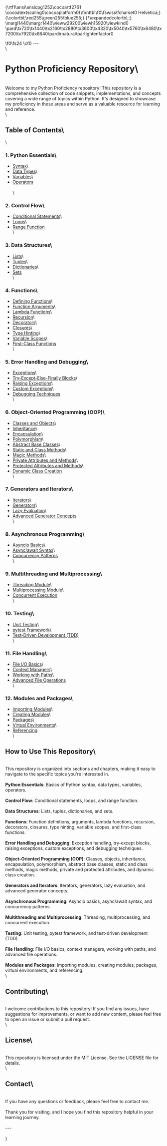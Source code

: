 {\rtf1\ansi\ansicpg1252\cocoartf2761
\cocoatextscaling0\cocoaplatform0{\fonttbl\f0\fswiss\fcharset0 Helvetica;}
{\colortbl;\red255\green255\blue255;}
{\*\expandedcolortbl;;}
\margl1440\margr1440\vieww29200\viewh15920\viewkind0
\pard\tx720\tx1440\tx2160\tx2880\tx3600\tx4320\tx5040\tx5760\tx6480\tx7200\tx7920\tx8640\pardirnatural\partightenfactor0

\f0\fs24 \cf0 ---\
\
# Python Proficiency Repository\
\
Welcome to my Python Proficiency repository! This repository is a comprehensive collection of code snippets, implementations, and concepts covering a wide range of topics within Python. It's designed to showcase my proficiency in these areas and serve as a valuable resource for learning and reference.\
\
## Table of Contents\
\
### 1. Python Essentials\
- [Syntax](Python_Essentials/Syntax)\
- [Data Types](Python_Essentials/Data_Types)\
- [Variables](Python_Essentials/Variables)\
- [Operators](Python_Essentials/Operators)\
\
\
### 2. Control Flow\
- [Conditional Statements](Control_Flow/Conditional_Statements)\
- [Loops](Control_Flow/Loops)\
- [Range Function](Control_Flow/Range_Function)\
\
### 3. Data Structures\
- [Lists](Data_Structures/Lists)\
- [Tuples](Data_Structures/Tuples)\
- [Dictionaries](Data_Structures/Dictionaries)\
- [Sets](Data_Structures/Sets)\
\
### 4. Functions\
- [Defining Functions](Functions/Defining_Functions)\
- [Function Arguments](Functions/Function_Arguments)\
- [Lambda Functions](Functions/Lambda_Functions)\
- [Recursion](Functions/Recursion)\
- [Decorators](Functions/Decorators)\
- [Closures](Functions/Closures)\
- [Type Hinting](Functions/Type_Hinting)\
- [Variable Scopes](Functions/Variable_Scopes)\
- [First-Class Functions](Functions/First_Class_Functions)\
\
### 5. Error Handling and Debugging\
- [Exceptions](Error_Handling_and_Debugging/Exceptions)\
- [Try-Except-Else-Finally Blocks](Error_Handling_and_Debugging/Try_Except_Else_Finally_Blocks)\
- [Raising Exceptions](Error_Handling_and_Debugging/Raising_Exceptions)\
- [Custom Exceptions](Error_Handling_and_Debugging/Custom_Exceptions)\
- [Debugging Techniques](Error_Handling_and_Debugging/Debugging_Techniques)\
\
### 6. Object-Oriented Programming (OOP)\
- [Classes and Objects](OOP/Classes_and_Objects)\
- [Inheritance](OOP/Inheritance)\
- [Encapsulation](OOP/Encapsulation)\
- [Polymorphism](OOP/Polymorphism)\
- [Abstract Base Classes](OOP/Abstract_Base_Classes)\
- [Static and Class Methods](OOP/Static_and_Class_Methods)\
- [Magic Methods](OOP/Magic_Methods)\
- [Private Attributes and Methods](OOP/Private_Attributes_and_Methods)\
- [Protected Attributes and Methods](OOP/Protected_Attributes_and_Methods)\
- [Dynamic Class Creation](OOP/Dynamic_Class_Creation)\
\
### 7. Generators and Iterators\
- [Iterators](Generators_and_Iterators/Iterators)\
- [Generators](Generators_and_Iterators/Generators)\
- [Lazy Evaluation](Generators_and_Iterators/Lazy_Evaluation)\
- [Advanced Generator Concepts](Generators_and_Iterators/Advanced_Generator_Concepts)\
\
### 8. Asynchronous Programming\
- [Asyncio Basics](Asynchronous_Programming/Asyncio_Basics)\
- [Async/await Syntax](Asynchronous_Programming/Async_await_Syntax)\
- [Concurrency Patterns](Asynchronous_Programming/Concurrency_Patterns)\
\
### 9. Multithreading and Multiprocessing\
- [Threading Module](Multithreading_and_Multiprocessing/Threading_Module)\
- [Multiprocessing Module](Multithreading_and_Multiprocessing/Multiprocessing_Module)\
- [Concurrent Execution](Multithreading_and_Multiprocessing/Concurrent_Execution)\
\
### 10. Testing\
- [Unit Testing](Testing/Unit_Testing)\
- [pytest Framework](Testing/pytest_Framework)\
- [Test-Driven Development (TDD)](Testing/Test_Driven_Development)\
\
### 11. File Handling\
- [File I/O Basics](File_Handling/File_IO_Basics)\
- [Context Managers](File_Handling/Context_Managers)\
- [Working with Paths](File_Handling/Working_with_Paths)\
- [Advanced File Operations](File_Handling/Advanced_File_Operations)\
\
### 12. Modules and Packages\
- [Importing Modules](Modules_and_Packages/Importing_Modules)\
- [Creating Modules](Modules_and_Packages/Creating_Modules)\
- [Packages](Modules_and_Packages/Packages)\
- [Virtual Environments](Modules_and_Packages/Virtual_Environments)\
- [Referencing](Modules_and_Packages/Referencing)\
\
## How to Use This Repository\
\
This repository is organized into sections and chapters, making it easy to navigate to the specific topics you're interested in.\
\
**Python Essentials**: Basics of Python syntax, data types, variables, operators.\
\
**Control Flow**: Conditional statements, loops, and range function.\
\
**Data Structures**: Lists, tuples, dictionaries, and sets.\
\
**Functions**: Function definitions, arguments, lambda functions, recursion, decorators, closures, type hinting, variable scopes, and first-class functions.\
\
**Error Handling and Debugging**: Exception handling, try-except blocks, raising exceptions, custom exceptions, and debugging techniques.\
\
**Object-Oriented Programming (OOP)**: Classes, objects, inheritance, encapsulation, polymorphism, abstract base classes, static and class methods, magic methods, private and protected attributes, and dynamic class creation.\
\
**Generators and Iterators**: Iterators, generators, lazy evaluation, and advanced generator concepts.\
\
**Asynchronous Programming**: Asyncio basics, async/await syntax, and concurrency patterns.\
\
**Multithreading and Multiprocessing**: Threading, multiprocessing, and concurrent execution.\
\
**Testing**: Unit testing, pytest framework, and test-driven development (TDD).\
\
**File Handling**: File I/O basics, context managers, working with paths, and advanced file operations.\
\
**Modules and Packages**: Importing modules, creating modules, packages, virtual environments, and referencing.\
\
## Contributing\
\
I welcome contributions to this repository! If you find any issues, have suggestions for improvements, or want to add new content, please feel free to open an issue or submit a pull request.\
\
## License\
\
This repository is licensed under the MIT License. See the LICENSE file for details.\
\
## Contact\
\
If you have any questions or feedback, please feel free to contact me.\
\
Thank you for visiting, and I hope you find this repository helpful in your learning journey.\
\
---\
\
}